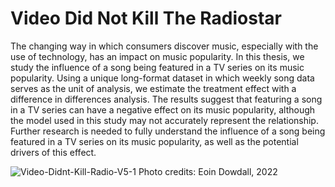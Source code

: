 # Video Did Not Kill The Radiostar

The changing way in which consumers discover music, especially with the use of technology, has an impact on music popularity. In this thesis, we study the influence of a song being featured in a TV series on its music popularity. Using a unique long-format dataset in which weekly song data serves as the unit of analysis, we estimate the treatment effect with a difference in differences analysis. The results suggest that featuring a song in a TV series can have a negative effect on its music popularity, although the model used in this study may not accurately represent the relationship. Further research is needed to fully understand the influence of a song being featured in a TV series on its music popularity, as well as the potential drivers of this effect.

![Video-Didnt-Kill-Radio-V5-1](https://user-images.githubusercontent.com/98962990/210887465-22a32a09-0819-4d19-ab44-ccf97618ef06.png)
Photo credits: Eoin Dowdall, 2022
